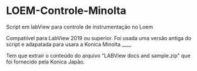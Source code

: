 # LOEM-Controle-Minolta
Script em labView para controle de instrumentação no Loem 

Compatiível para LabView 2019 ou superior. 
Foi usada uma versão antiga do script e adapatada para usara a Konica Minolta ____ 

Tem que extrair o conteúdo do arquivo "LABView docs and sample.zip" que foi fornecido pela Konica Japão. 
